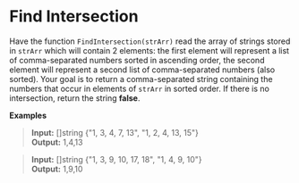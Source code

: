 # Find Intersection
Have the function `FindIntersection(strArr)` read the array of strings stored in `strArr` which will contain 2 elements: the first element will represent a list of comma-separated numbers sorted in ascending order, the second element will represent a second list of comma-separated numbers (also sorted). Your goal is to return a comma-separated string containing the numbers that occur in elements of `strArr` in sorted order. If there is no intersection, return the string **false**.

**Examples**

> **Input:** []string {"1, 3, 4, 7, 13", "1, 2, 4, 13, 15"} <br>
> **Output:** 1,4,13

> **Input:** []string {"1, 3, 9, 10, 17, 18", "1, 4, 9, 10"} <br>
> **Output:** 1,9,10
